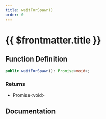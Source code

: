 ```yaml
---
title: waitForSpawn()
order: 0
---
```


# {{ $frontmatter.title }}

<!--@include: ./waitForSpawn_partial_header.md-->

## Function Definition

```ts
public waitForSpawn(): Promise<void>;
```

### Returns

* Promise\<void\>

## Documentation

<!--@include: ./waitForSpawn_partial_footer.md-->
